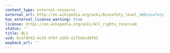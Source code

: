 ```yaml
---
content_type: external-resource
external_url: http://en.wikipedia.org/wiki/Biosafety_level_1#Biosafety_level_1
has_external_license_warning: true
license: https://en.wikipedia.org/wiki/All_rights_reserved
status: ''
title: BL1
uid: bca7d542-4c35-476f-a183-e175ebcd6f63
wayback_url: ''
---
```

